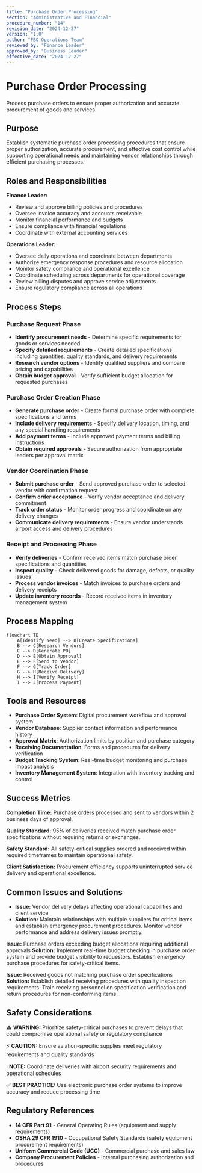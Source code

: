 ```yaml
---
title: "Purchase Order Processing"
section: "Administrative and Financial"
procedure_number: "14"
revision_date: "2024-12-27"
version: "1.0"
author: "FBO Operations Team"
reviewed_by: "Finance Leader"
approved_by: "Business Leader"
effective_date: "2024-12-27"
---
```


# Purchase Order Processing

Process purchase orders to ensure proper authorization and accurate procurement of goods and services.

## Purpose

Establish systematic purchase order processing procedures that ensure proper authorization, accurate procurement, and effective cost control while supporting operational needs and maintaining vendor relationships through efficient purchasing processes.

## Roles and Responsibilities

**Finance Leader:**

- Review and approve billing policies and procedures
- Oversee invoice accuracy and accounts receivable
- Monitor financial performance and budgets
- Ensure compliance with financial regulations
- Coordinate with external accounting services

**Operations Leader:**

- Oversee daily operations and coordinate between departments
- Authorize emergency response procedures and resource allocation
- Monitor safety compliance and operational excellence
- Coordinate scheduling across departments for operational coverage
- Review billing disputes and approve service adjustments
- Ensure regulatory compliance across all operations
## Process Steps

### Purchase Request Phase

- **Identify procurement needs** - Determine specific requirements for goods or services needed
- **Specify detailed requirements** - Create detailed specifications including quantities, quality standards, and delivery requirements
- **Research vendor options** - Identify qualified suppliers and compare pricing and capabilities
- **Obtain budget approval** - Verify sufficient budget allocation for requested purchases

### Purchase Order Creation Phase

- **Generate purchase order** - Create formal purchase order with complete specifications and terms
- **Include delivery requirements** - Specify delivery location, timing, and any special handling requirements
- **Add payment terms** - Include approved payment terms and billing instructions
- **Obtain required approvals** - Secure authorization from appropriate leaders per approval matrix

### Vendor Coordination Phase

- **Submit purchase order** - Send approved purchase order to selected vendor with confirmation request
- **Confirm order acceptance** - Verify vendor acceptance and delivery commitment
- **Track order status** - Monitor order progress and coordinate on any delivery changes
- **Communicate delivery requirements** - Ensure vendor understands airport access and delivery procedures

### Receipt and Processing Phase

- **Verify deliveries** - Confirm received items match purchase order specifications and quantities
- **Inspect quality** - Check delivered goods for damage, defects, or quality issues
- **Process vendor invoices** - Match invoices to purchase orders and delivery receipts
- **Update inventory records** - Record received items in inventory management system

## Process Mapping

```mermaid
flowchart TD
    A[Identify Need] --> B[Create Specifications]
    B --> C[Research Vendors]
    C --> D[Generate PO]
    D --> E[Obtain Approval]
    E --> F[Send to Vendor]
    F --> G[Track Order]
    G --> H[Receive Delivery]
    H --> I[Verify Receipt]
    I --> J[Process Payment]
```

## Tools and Resources

- **Purchase Order System**: Digital procurement workflow and approval system
- **Vendor Database**: Supplier contact information and performance history
- **Approval Matrix**: Authorization limits by position and purchase category
- **Receiving Documentation**: Forms and procedures for delivery verification
- **Budget Tracking System**: Real-time budget monitoring and purchase impact analysis
- **Inventory Management System**: Integration with inventory tracking and control

## Success Metrics

**Completion Time:** Purchase orders processed and sent to vendors within 2 business days of approval.

**Quality Standard:** 95% of deliveries received match purchase order specifications without requiring returns or exchanges.

**Safety Standard:** All safety-critical supplies ordered and received within required timeframes to maintain operational safety.

**Client Satisfaction:** Procurement efficiency supports uninterrupted service delivery and operational excellence.

## Common Issues and Solutions

- **Issue:** Vendor delivery delays affecting operational capabilities and client service
- **Solution:** Maintain relationships with multiple suppliers for critical items and establish emergency procurement procedures. Monitor vendor performance and address delivery issues promptly.




**Issue:** Purchase orders exceeding budget allocations requiring additional approvals
**Solution:** Implement real-time budget checking in purchase order system and provide budget visibility to requestors. Establish emergency purchase procedures for safety-critical items.

**Issue:** Received goods not matching purchase order specifications
**Solution:** Establish detailed receiving procedures with quality inspection requirements. Train receiving personnel on specification verification and return procedures for non-conforming items.

## Safety Considerations

⚠️ **WARNING:** Prioritize safety-critical purchases to prevent delays that could compromise operational safety or regulatory compliance



⚡ **CAUTION:** Ensure aviation-specific supplies meet regulatory requirements and quality standards

ℹ️ **NOTE:** Coordinate deliveries with airport security requirements and operational schedules

✅ **BEST PRACTICE:** Use electronic purchase order systems to improve accuracy and reduce processing time

## Regulatory References

- **14 CFR Part 91** - General Operating Rules (equipment and supply requirements)
- **OSHA 29 CFR 1910** - Occupational Safety Standards (safety equipment procurement requirements)
- **Uniform Commercial Code (UCC)** - Commercial purchase and sales law
- **Company Procurement Policies** - Internal purchasing authorization and procedures
